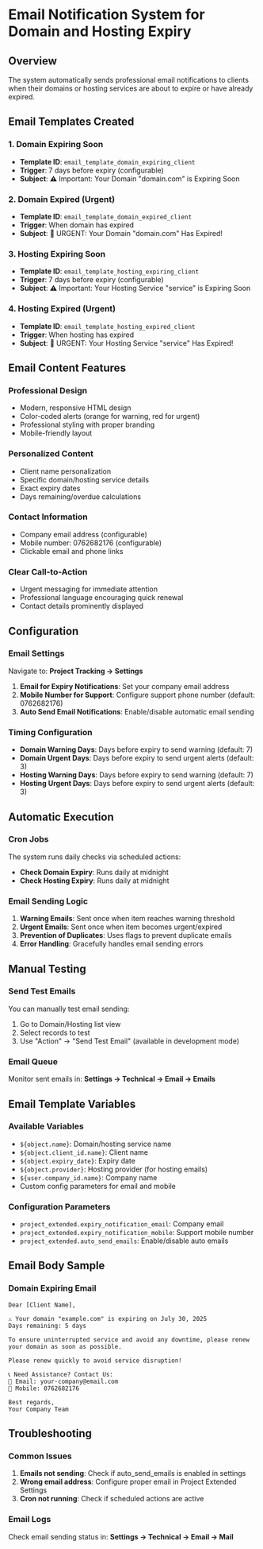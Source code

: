 # Email Notification System for Domain and Hosting Expiry

## Overview
The system automatically sends professional email notifications to clients when their domains or hosting services are about to expire or have already expired.

## Email Templates Created

### 1. Domain Expiring Soon
- **Template ID**: `email_template_domain_expiring_client`
- **Trigger**: 7 days before expiry (configurable)
- **Subject**: ⚠️ Important: Your Domain "domain.com" is Expiring Soon

### 2. Domain Expired (Urgent)
- **Template ID**: `email_template_domain_expired_client`
- **Trigger**: When domain has expired
- **Subject**: 🚨 URGENT: Your Domain "domain.com" Has Expired!

### 3. Hosting Expiring Soon
- **Template ID**: `email_template_hosting_expiring_client`
- **Trigger**: 7 days before expiry (configurable)
- **Subject**: ⚠️ Important: Your Hosting Service "service" is Expiring Soon

### 4. Hosting Expired (Urgent)
- **Template ID**: `email_template_hosting_expired_client`
- **Trigger**: When hosting has expired
- **Subject**: 🚨 URGENT: Your Hosting Service "service" Has Expired!

## Email Content Features

### Professional Design
- Modern, responsive HTML design
- Color-coded alerts (orange for warning, red for urgent)
- Professional styling with proper branding
- Mobile-friendly layout

### Personalized Content
- Client name personalization
- Specific domain/hosting service details
- Exact expiry dates
- Days remaining/overdue calculations

### Contact Information
- Company email address (configurable)
- Mobile number: 0762682176 (configurable)
- Clickable email and phone links

### Clear Call-to-Action
- Urgent messaging for immediate attention
- Professional language encouraging quick renewal
- Contact details prominently displayed

## Configuration

### Email Settings
Navigate to: **Project Tracking → Settings**

1. **Email for Expiry Notifications**: Set your company email address
2. **Mobile Number for Support**: Configure support phone number (default: 0762682176)
3. **Auto Send Email Notifications**: Enable/disable automatic email sending

### Timing Configuration
- **Domain Warning Days**: Days before expiry to send warning (default: 7)
- **Domain Urgent Days**: Days before expiry to send urgent alerts (default: 3)
- **Hosting Warning Days**: Days before expiry to send warning (default: 7)
- **Hosting Urgent Days**: Days before expiry to send urgent alerts (default: 3)

## Automatic Execution

### Cron Jobs
The system runs daily checks via scheduled actions:
- **Check Domain Expiry**: Runs daily at midnight
- **Check Hosting Expiry**: Runs daily at midnight

### Email Sending Logic
1. **Warning Emails**: Sent once when item reaches warning threshold
2. **Urgent Emails**: Sent once when item becomes urgent/expired
3. **Prevention of Duplicates**: Uses flags to prevent duplicate emails
4. **Error Handling**: Gracefully handles email sending errors

## Manual Testing

### Send Test Emails
You can manually test email sending:
1. Go to Domain/Hosting list view
2. Select records to test
3. Use "Action" → "Send Test Email" (available in development mode)

### Email Queue
Monitor sent emails in: **Settings → Technical → Email → Emails**

## Email Template Variables

### Available Variables
- `${object.name}`: Domain/hosting service name
- `${object.client_id.name}`: Client name
- `${object.expiry_date}`: Expiry date
- `${object.provider}`: Hosting provider (for hosting emails)
- `${user.company_id.name}`: Company name
- Custom config parameters for email and mobile

### Configuration Parameters
- `project_extended.expiry_notification_email`: Company email
- `project_extended.expiry_notification_mobile`: Support mobile number
- `project_extended.auto_send_emails`: Enable/disable auto emails

## Email Body Sample

### Domain Expiring Email
```
Dear [Client Name],

⚠️ Your domain "example.com" is expiring on July 30, 2025
Days remaining: 5 days

To ensure uninterrupted service and avoid any downtime, please renew your domain as soon as possible.

Please renew quickly to avoid service disruption!

📞 Need Assistance? Contact Us:
📧 Email: your-company@email.com
📱 Mobile: 0762682176

Best regards,
Your Company Team
```

## Troubleshooting

### Common Issues
1. **Emails not sending**: Check if auto_send_emails is enabled in settings
2. **Wrong email address**: Configure proper email in Project Extended Settings
3. **Cron not running**: Check if scheduled actions are active

### Email Logs
Check email sending status in: **Settings → Technical → Email → Mail**

